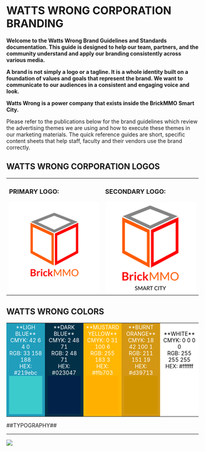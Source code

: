 # WATTS WRONG CORPORATION BRANDING

<style>@import url("//readme.codeadam.ca/readme.css");</style>

**Welcome to the Watts Wrong Brand Guidelines and Standards documentation. This guide is designed to help our team, partners, and the community understand and apply our branding consistently across various media.**

**A brand is not simply a logo or a tagline. It is a whole identity built on a foundation of values and goals that represent the brand. We want to communicate to our audiences in a consistent and engaging voice and look.**

**Watts Wrong is a power company that exists inside the BrickMMO Smart City.**

Please refer to the publications below for the brand guidelines which review the advertising themes we are using and how to execute these themes in our marketing materials. The quick reference guides are short, specific content sheets that help staff, faculty and their vendors use the brand correctly.

## WATTS WRONG CORPORATION LOGOS

<table>
<tr>
<td width="50%">

<h3>PRIMARY LOGO:</h3>

<img src="png/BrickMMO_Logo_Coloured.png">

</td>
<td width="50%">

<h3>SECONDARY LOGO:</h3>

<img src="png/BrickMMO_Logo_Coloured_Sub.png">

</td>
</tr>
</table>

## WATTS WRONG COLORS 
<table style="width:100%;">
<tr>
    <td width="20%" style="background-color:#219ebc; color:#ffffff; text-align:center;">
**LIGH BLUE**
        CMYK: 42 6 4 0<br>
        RGB: 33 158 188<br>
        HEX: #219ebc<br>
        <img src="Light Blue.jpg" width="100" height="100">
    </td>
    <td width="20%" style="background-color:#023047; color:#ffffff; text-align:center;">
**DARK BLUE**
        <br>
        CMYK: 2 48 71<br>
        RGB: 2 48 71<br>
        HEX: #023047<br>
        <img src="Dark Blue.jpg" width="100" height="100">
    </td>
    <td width="20%" style="background-color:#ffb703; color:#ffffff; text-align:center;">
        **MUSTARD YELLOW**
        <br>
        CMYK: 0 31 100 6<br>
        RGB: 255 183 3<br>
        HEX: #ffb703<br>
        <img src="Mustard Yellow.jpg" width="100" height="100">
    </td>
    <td width="20%" style="background-color:#d39713; color:#ffffff; text-align:center;">
        **BURNT ORANGE**<br>
        CMYK: 18 42 100 1<br>
        RGB: 211 151 19<br>
        HEX: #d39713<br>
        <img src="Burnt Orange.jpg" width="100" height="100">
    </td>
    <td width="20%" style="background-color:#ffffff; color:#000000; text-align:center;">
        **WHITE**<br>
        CMYK: 0 0 0 0<br>
        RGB: 255 255 255<br>
        HEX: #ffffff<br>
        <img src="White.jpg" width="100" height="100">
    </td>
</tr>
</table>

##TYPOGRAPHY##

---

<a href="https://brickmmo.com">
<img src="https://brickmmo.com/images/brickmmo-logo-horizontal.jpg" width="100">
</a>


